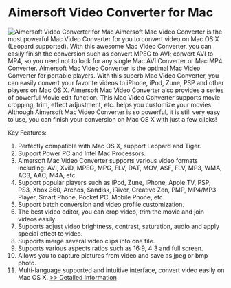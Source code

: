 # Aimersoft Video Converter for Mac
![Aimersoft Video Converter for Mac](https://mycommerce.akamaized.net/api/pimages/P300952679/BIG/300952679.JPG)
Aimersoft Mac Video Converter is the most powerful Mac Video Converter for you to convert video on Mac OS X (Leopard supported). With this awesome Mac Video Converter, you can easily finish the conversion such as convert MPEG to AVI; convert AVI to MP4, so you need not to look for any single Mac AVI Converter or Mac MP4 Converter.
Aimersoft Mac Video Converter is the optimal Mac Video Converter for portable players. With this superb Mac Video Converter, you can easily convert your favorite videos to iPhone, iPod, Zune, PSP and other players on Mac OS X. Aimersoft Mac Video Converter also provides a series of powerful Movie edit function. This Mac Video Converter supports movie cropping, trim, effect adjustment, etc. helps you customize your movies. Although Aimersoft Mac Video Converter is so powerful, it is still very easy to use, you can finish your conversion on Mac OS X with just a few clicks!

Key Features:
1. Perfectly compatible with Mac OS X, support Leopard and Tiger.
2. Support Power PC and Intel Mac Processors.
3. Aimersoft Mac Video Converter supports various video formats including: AVI, XviD, MPEG, MPG, FLV, DAT, MOV, ASF, FLV, MP3, WMA, AC3, AAC, M4A, etc.
4. Support popular players such as iPod, Zune, iPhone, Apple TV, PSP, PS3, Xbox 360, Archos, Sandisk, iRiver, Creative Zen, PMP, MP4/MP3 Player, Smart Phone, Pocket PC, Mobile Phone, etc.
5. Support batch conversion and video profile customization.
6. The best video editor, you can crop video, trim the movie and join videos easily.
7. Supports adjust video brightness, contrast, saturation, audio and apply special effect to video.
8. Supports merge several video clips into one file.
9. Supports various aspects ratios such as 16:9, 4:3 and full screen.
10. Allows you to capture pictures from video and save as jpeg or bmp photo.
11. Multi-language supported and intuitive interface, convert video easily on Mac OS X.
[>> Detailed information](https://secure.shareit.com/shareit/product.html?productid=300952679&affiliateid=200057808)